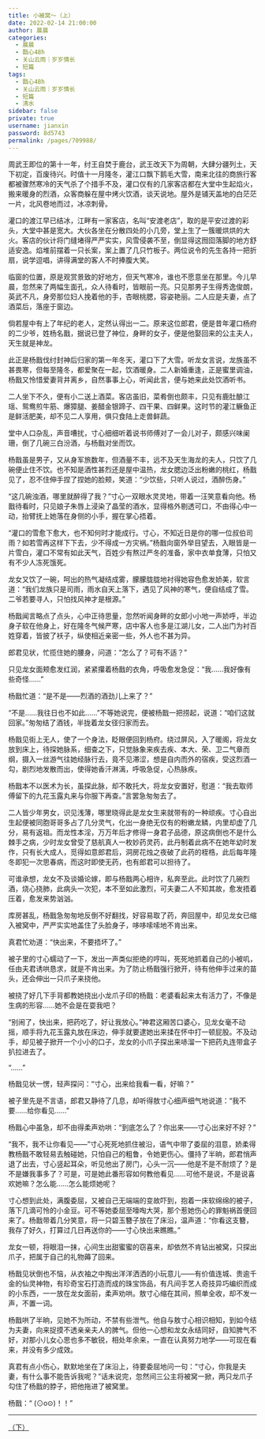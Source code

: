 ```yaml
---
title: 小被窝～（上）
date: 2022-02-14 21:00:00
author: 晨晨
categories:
  - 晨晨
  - 戬心48h
  - 关山云雨｜岁岁情长
  - 短篇
tags: 
  - 戬心48h
  - 关山云雨｜岁岁情长
  - 短篇
  - 清水
sidebar: false
private: true
username: jianxin
password: 8d5743
permalink: /pages/709988/
---
```


周武王即位的第十一年，纣王自焚于鹿台，武王改天下为周朝，大肆分疆列土，天下初定，百废待兴。时值十一月隆冬，灌江口飘下鹅毛大雪，南来北往的商旅行客都被骤然寒冷的天气杀了个措手不及，灌口仅有的几家客店都在大堂中生起焰火，搬来暖身的烈酒，众客商躲在屋中烤火饮酒，谈天说地。屋外是铺天盖地的白茫茫一片，北风卷地而过，冰凉刺骨。

灌口的渡江早已结冰，江畔有一家客店，名叫“安渡老店”，取的是平安过渡的彩头，大堂中甚是宽大。大伙各坐在分散四处的小几旁，堂上生了一簇暖烘烘的大火。客店的伙计将门缝堵得严严实实，风雪侵袭不至，倒显得这囫囵落脚的地方舒适安逸。焰堆前摆着一只长案，案上置了几只竹板子。两位说令的先生各持一把折扇，说学逗唱，讲得满堂的客人不时捧腹大笑。

临窗的位置，原是观赏景致的好地方，但天气寒冷，谁也不愿意坐在那里。今儿早晨，忽然来了两幅生面孔，众人待看时，皆眼前一亮。只见那男子生得秀逸俊朗，英武不凡，身旁那位妇人挽着他的手，杏眼桃腮，容姿艳丽。二人应是夫妻，点了酒菜后，落座于窗边。

倘若屋中有上了年纪的老人，定然认得出一二。原来这位郎君，便是昔年灌口杨府的二少爷，姓杨名戬，据说已登了神位，身畔的女子，便是他娶回来的公主夫人，天生就是神龙。

此正是杨戬伐纣封神后归家的第一年冬天，灌口下了大雪。听龙女言说，龙族虽不甚畏寒，但每至隆冬，都爱聚在一起，饮酒暖身。二人新婚重逢，正是蜜里调油，杨戬又怜惜爱妻背井离乡，自然事事上心，听闻此言，便与她来此处饮酒听书。

二人坐下不久，便有小二送上酒菜。客店虽旧，菜肴倒也颇丰，只见有鹿肚酿江瑶、鸳鸯煎牛筋、爆獐腿、姜醋金银蹄子、四干果、四鲜果。这时节的灌江鳜鱼正是鲜活肥美，却不见二人享用，俱只食陆上走兽鲜蔬。

堂中人口杂乱，声音嘈扰，寸心细细听着说书师傅对了一会儿对子，颇感兴味阑珊，倒了几碗三白汾酒，与杨戬对坐而饮。

杨戬虽是男子，又从身军旅数年，但酒量不丰，远不及天生海龙的夫人，只饮了几碗便止住不饮。也不知是酒性甚烈还是屋中温热，龙女腮边泛出粉嫩的桃红，杨戬见了，忍不住伸手捏了捏她的脸颊，笑道：“少饮些，只听人说过，酒醉伤身。”

“这几碗浊酒，哪里就醉得了我？”寸心一双眼水灵灵地，带着一汪笑意看向他。杨戬待看时，只见娘子朱唇上浸染了晶莹的酒水，显得格外剔透可口，不由得心中一动，抬臂抚上她落在身侧的小手，握在掌心捂着。

“灌口的雪愈下愈大，也不知何时才能成行。寸心，不知近日是你的哪一位叔伯司雨？如若雪再这样下下去，少不得成一方灾祸。”杨戬向窗外举目望去，入眼皆是一片雪白，灌口不常有如此天气，百姓少有熬过严冬的准备，家中衣单食薄，只怕又有不少人冻死饿死。

龙女又饮了一碗，呵出的热气凝结成雾，朦朦胧胧地衬得她容色愈发娇美，软言道：“我们龙族只是司雨，雨水自天上落下，遇见了风神的寒气，便自结成了雪。二爷若要寻人，只怕找风神才是根源。”

杨戬闻言略点了点头，心中正待思量，忽然听闻身畔的女郎小小地一声娇呼，半边身子软在他身上，好在隆冬气候严寒，店中客人也多是江湖儿女，二人出门为衬百姓穿着，皆披了袄子，纵使相近亲密一些，外人也不甚为异。

郎君见状，忙揽住她的腰身，问道：“怎么了？可有不适？”

只见龙女面颊愈发红润，紧紧攥着杨戬的衣角，呼吸愈发急促：“我……我好像有些奇怪……”

杨戬忙道：“是不是——烈酒的酒劲儿上来了？”

“不是……我往日也不如此……”不等她说完，便被杨戬一把捞起，说道：“咱们这就回家。”匆匆结了酒钱，半拢着龙女径归家而去。

杨戬见街上无人，使了一个身法，眨眼便回到杨府。绕过屏风，入了暖阁，将龙女放到床上，待探她脉系，细查之下，只觉脉象来疾去疾、本大、荣、卫二气章而纲，摄入一丝游气往她经脉行去，竟不见滞涩，想是自内而外的宿疾，受这烈酒一勾，剧烈地发散而出，使得她香汗淋漓，呼吸急促，心热脉疾。

杨戬本不以医术为长，虽探此脉，却不敢托大，将龙女安置好，慰道：“我去取师傅留下的九花玉露丸来与你服下再查。”言罢急匆匆去了。

二人皆少年男女，识见浅薄，哪里晓得此是龙女生来就带有的一种顽疾。寸心自出生起便被同胞哥哥多占了几分灵气，化出一身绝无仅有的粉嫩龙鳞，内里却虚了几分，易有返祖。而龙性本淫，万万年后才修得一身君子品德，原这病倒也不是什么棘手之病，少时龙女曾受了慈航真人一枚妙药灵药，此丹制着此病不在她年幼时发作，只有长大成人，觅得如意郎君后，洞房花烛之夜破了此药的桎梏，此后每年隆冬即犯一次思春病，而这时即使无药，也有郎君可以担待了。

可谁承想，龙女不及谈婚论嫁，即与杨戬两心相许，私奔至此。此时饮了几碗烈酒，烧心挠肺，此病头一次犯，本不至如此激烈，可夫妻二人不知其故，愈发捂着压着，愈发来势汹汹。

库房甚乱，杨戬急匆匆地反倒不好翻找，好容易取了药，奔回屋中，却见龙女已缩入被窝中，严严实实地盖住了头脸身子，哆哆嗦嗦地不肯出来。

真君忙劝道：“快出来，不要捂坏了。”

被子里的寸心蠕动了一下，发出一声类似拒绝的哼叫，死死地抓着自己的小被叽，任由夫君诱哄恳求，就是不肯出来。为了防止杨戬强行掀开，待有他伸手过来的苗头，还会伸出一只爪子来挠他。

被挠了好几下手背都教她挠出小龙爪子印的杨戬：老婆看起来太有活力了，不像是生病的形容……她不会是在耍我吧？

“别闹了，快出来，把药吃了，好让我放心。”神君这厢苦口婆心，见龙女毫不动摇，顺手将九花玉露丸放在床边，伸手就要逮她出来揉在怀中打一顿屁股。不及动手，却见被子掀开一个小小的口子，龙女的小爪子探出来哧溜一下把药丸连带盒子扒拉进去了。

“……”

杨戬见状一愣，轻声探问：“寸心，出来给我看一看，好嘛？”

被子里先是不言语，郎君又静待了几息，却听得敖寸心细声细气地说道：“我不要……给你看见……”

杨戬心中虽急，却不由得柔声劝哄：“到底怎么了？你出来——寸心出来好不好？”

“我不，我不让你看见——”寸心死死地抓住被沿，语气中带了委屈的泪意，娇柔得教杨戬不敢轻易去触碰她，只怕自己的粗鲁，令她更伤心。僵持了半晌，郎君悄声退了出去，寸心竖起耳朵，听见他出了房门，心头一沉——他是不是不耐烦了？是不是嫌我事多了？可是，可是她此番形容如何教他看见……可他不是说，不是说喜欢她嘛？怎么能……怎么能烦她呢？

寸心想到此处，满腹委屈，又被自己无端端的变故吓到，抱着一床软绵绵的被子，落下几滴可怜的小金豆。可不等她委屈至嚎啕大哭，那个惹她伤心的罪魁祸首便回来了。杨戬带着几分笑意，将一只碧玉簪子放在了床沿，温声道：“你看这支簪，我存了好久，打算过几日再送你的——寸心快出来瞧瞧。”

龙女一顿，将眼泪一抹，心间生出甜蜜蜜的窃喜来，却依然不肯钻出被窝，只探出爪子，把属于自己的礼物薅了回来。

杨戬见状倒也不恼，从衣袖之中掏出洋洋洒洒的小玩意儿——有价值连城、贵逾千金的仙灵神物，有珍奇宝石打造而成的珠宝饰品，有凡间手艺人奇技异巧编织而成的小东西，一一放在龙女面前，柔声劝哄。敖寸心缩在其间，照单全收，却不发一声，不置一词。

杨戬哄了半晌，见她不为所动，不禁有些泄气。他自与敖寸心相识相知，到如今结为夫妻，向来捉摸不透亲亲夫人的脾气。但他一心想和龙女永结同好，自知脾气不好，对那小儿女心思也多不敏锐，相处年余来，一直在认真努力地学——可现在看来，并没有多少成效。

真君有点小伤心，默默地坐在了床沿上，待要委屈地问一句：“寸心，你我是夫妻，有什么事不能告诉我呢？”话未说完，忽然间三公主将被窝一掀，两只龙爪子勾住了杨戬的脖子，把他拖进了被窝里。

杨戬：“ (⊙o⊙)！！”

---

[（下）](/pages/ff4552/)
